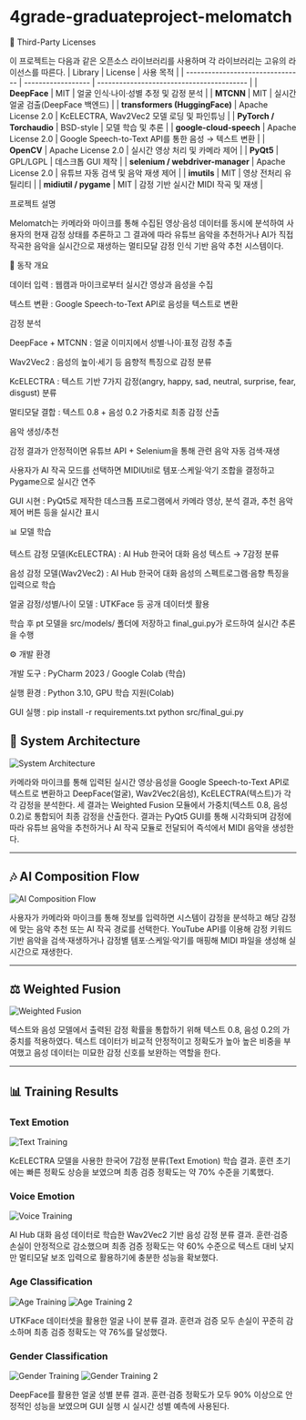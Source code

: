 # 4grade-graduateproject-melomatch

📜 Third-Party Licenses

이 프로젝트는 다음과 같은 오픈소스 라이브러리를 사용하며 각 라이브러리는 고유의 라이선스를 따른다.
| Library                          | License            | 사용 목적                                     |
| -------------------------------- | ------------------ | ----------------------------------------- |
| **DeepFace**                     | MIT                | 얼굴 인식·나이·성별 추정 및 감정 분석                    |
| **MTCNN**                        | MIT                | 실시간 얼굴 검출(DeepFace 백엔드)                   |
| **transformers (HuggingFace)**   | Apache License 2.0 | KcELECTRA, Wav2Vec2 모델 로딩 및 파인튜닝          |
| **PyTorch / Torchaudio**         | BSD-style          | 모델 학습 및 추론                                |
| **google-cloud-speech**          | Apache License 2.0 | Google Speech-to-Text API를 통한 음성 → 텍스트 변환 |
| **OpenCV**                       | Apache License 2.0 | 실시간 영상 처리 및 카메라 제어                        |
| **PyQt5**                        | GPL/LGPL           | 데스크톱 GUI 제작                               |
| **selenium / webdriver-manager** | Apache License 2.0 | 유튜브 자동 검색 및 음악 재생 제어                      |
| **imutils**                      | MIT                | 영상 전처리 유틸리티                               |
| **midiutil / pygame**            | MIT                | 감정 기반 실시간 MIDI 작곡 및 재생                    |

프로젝트 설명

Melomatch는 카메라와 마이크를 통해 수집된 영상·음성 데이터를 동시에 분석하여 사용자의 현재 감정 상태를 추론하고 
그 결과에 따라 유튜브 음악을 추천하거나 AI가 직접 작곡한 음악을 실시간으로 재생하는 멀티모달 감정 인식 기반 음악 추천 시스템이다.

🔎 동작 개요

데이터 입력 : 웹캠과 마이크로부터 실시간 영상과 음성을 수집

텍스트 변환 : Google Speech-to-Text API로 음성을 텍스트로 변환

감정 분석

DeepFace + MTCNN : 얼굴 이미지에서 성별·나이·표정 감정 추출

Wav2Vec2 : 음성의 높이·세기 등 음향적 특징으로 감정 분류

KcELECTRA : 텍스트 기반 7가지 감정(angry, happy, sad, neutral, surprise, fear, disgust) 분류

멀티모달 결합 : 텍스트 0.8 + 음성 0.2 가중치로 최종 감정 산출

음악 생성/추천

감정 결과가 안정적이면 유튜브 API + Selenium을 통해 관련 음악 자동 검색·재생

사용자가 AI 작곡 모드를 선택하면 MIDIUtil로 템포·스케일·악기 조합을 결정하고 Pygame으로 실시간 연주

GUI 시현 : PyQt5로 제작한 데스크톱 프로그램에서 카메라 영상, 분석 결과, 추천 음악 제어 버튼 등을 실시간 표시

📊 모델 학습

텍스트 감정 모델(KcELECTRA) : AI Hub 한국어 대화 음성 텍스트 → 7감정 분류

음성 감정 모델(Wav2Vec2) : AI Hub 한국어 대화 음성의 스펙트로그램·음향 특징을 입력으로 학습

얼굴 감정/성별/나이 모델 : UTKFace 등 공개 데이터셋 활용

학습 후 pt 모델을 src/models/ 폴더에 저장하고 final_gui.py가 로드하여 실시간 추론을 수행

⚙️ 개발 환경

개발 도구 : PyCharm 2023 / Google Colab (학습)

실행 환경 : Python 3.10, GPU 학습 지원(Colab)

GUI 실행 : pip install -r requirements.txt
python src/final_gui.py


## 🔎 System Architecture
![System Architecture](images/System_Architecture.png)

카메라와 마이크를 통해 입력된 실시간 영상·음성을 Google Speech-to-Text API로
텍스트로 변환하고 DeepFace(얼굴), Wav2Vec2(음성), KcELECTRA(텍스트)가 각각 감정을 분석한다.
세 결과는 Weighted Fusion 모듈에서 가중치(텍스트 0.8, 음성 0.2)로 통합되어 최종 감정을 산출한다.
결과는 PyQt5 GUI를 통해 시각화되며 감정에 따라 유튜브 음악을 추천하거나
AI 작곡 모듈로 전달되어 즉석에서 MIDI 음악을 생성한다.

---

## 🎶 AI Composition Flow
![AI Composition Flow](images/AI_Composition_Flow.png)

사용자가 카메라와 마이크를 통해 정보를 입력하면 시스템이 감정을 분석하고
해당 감정에 맞는 음악 추천 또는 AI 작곡 경로를 선택한다.
YouTube API를 이용해 감정 키워드 기반 음악을 검색·재생하거나
감정별 템포·스케일·악기를 매핑해 MIDI 파일을 생성해 실시간으로 재생한다.

---

## ⚖️ Weighted Fusion
![Weighted Fusion](images/Weighted_Fusion.png)

텍스트와 음성 모델에서 출력된 감정 확률을 통합하기 위해
텍스트 0.8, 음성 0.2의 가중치를 적용하였다.
텍스트 데이터가 비교적 안정적이고 정확도가 높아 높은 비중을 부여했고
음성 데이터는 미묘한 감정 신호를 보완하는 역할을 한다.

---

## 📊 Training Results

### Text Emotion
![Text Training](images/Text_Training_Results.png)

KcELECTRA 모델을 사용한 한국어 7감정 분류(Text Emotion) 학습 결과.
훈련 초기에는 빠른 정확도 상승을 보였으며 최종 검증 정확도는 약 70% 수준을 기록했다.

### Voice Emotion
![Voice Training](images/Voice_Training_Results.png)

AI Hub 대화 음성 데이터로 학습한 Wav2Vec2 기반 음성 감정 분류 결과.
훈련·검증 손실이 안정적으로 감소했으며 최종 검증 정확도는 약 60% 수준으로
텍스트 대비 낮지만 멀티모달 보조 입력으로 활용하기에 충분한 성능을 확보했다.

### Age Classification
![Age Training](images/Age_Training_Results.png)
![Age Training 2](images/Age_Training_Results1.png)

UTKFace 데이터셋을 활용한 얼굴 나이 분류 결과.
훈련과 검증 모두 손실이 꾸준히 감소하며 최종 검증 정확도는 약 76%를 달성했다.

### Gender Classification
![Gender Training](images/Gender_Training_Results.png)
![Gender Training 2](images/Gender_Training_Results1.png)

DeepFace를 활용한 얼굴 성별 분류 결과.
훈련·검증 정확도가 모두 90% 이상으로 안정적인 성능을 보였으며
GUI 실행 시 실시간 성별 예측에 사용된다.
